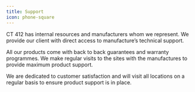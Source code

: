 ```yaml
---
title: Support
icon: phone-square
---
```

CT 412 has internal resources and manufacturers whom we represent. We provide our client with direct access to manufacture’s technical support.

All our products come with back to back guarantees and warranty programmes. We make regular visits to the sites with the manufactures to provide maximum product support.

We are dedicated to customer satisfaction and will visit all locations on a regular basis to ensure product support is in place.
